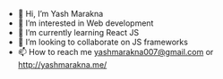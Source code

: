- 👋 Hi, I’m Yash Marakna
- 👀 I’m interested in Web development
- 🌱 I’m currently learning React JS
- 💞️ I’m looking to collaborate on JS frameworks
- 📫 How to reach me yashmarakna007@gmail.com or http://yashmarakna.me/

<!---
Aryesh-M/Aryesh-M is a ✨ special ✨ repository because its `README.md` (this file) appears on your GitHub profile.
You can click the Preview link to take a look at your changes.
--->
